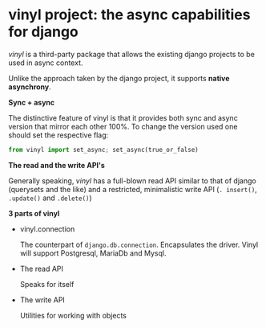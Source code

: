 # vinyl project: the async capabilities for django

*vinyl* is a third-party package that allows the existing 
django projects to be used in async context.

Unlike the approach taken by the
django project, it supports **native asynchrony**.

**Sync + async**

The distinctive feature of vinyl is that it provides both sync and async 
version that mirror each other 100%. To change the version used one should 
set the respective flag:

```python
from vinyl import set_async; set_async(true_or_false)
```

**The read and the write API's**

Generally speaking, *vinyl* has a full-blown read API similar to that of 
django (querysets and the like) and a restricted, minimalistic write API (`.
insert()`, `.update()` and `.delete()`)

**3 parts of vinyl**

- vinyl.connection

    The counterpart of `django.db.connection`. Encapsulates the driver. 
  Vinyl will support Postgresql, MariaDb and Mysql.

- The read API

  Speaks for itself

- The write API

  Utilities for working with objects
